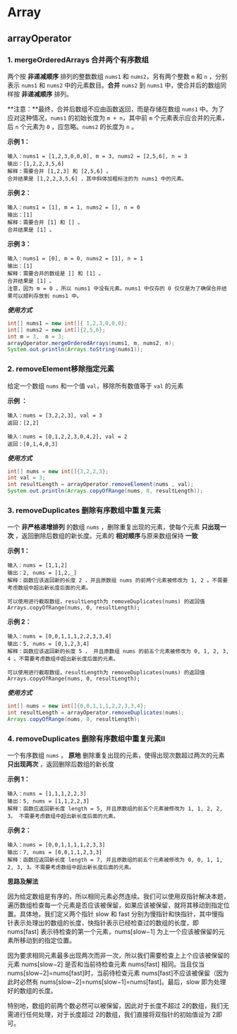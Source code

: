 # Array

## arrayOperator

### 1. mergeOrderedArrays 合并两个有序数组

两个按 **非递减顺序** 排列的整数数组 `nums1` 和 `nums2`，另有两个整数 `m` 和 `n` ，分别表示 `nums1` 和 `nums2` 中的元素数目。**合并** `nums2` 到 `nums1` 中，使合并后的数组同样按 **非递减顺序** 排列。

**注意：**最终，合并后数组不应由函数返回，而是存储在数组 `nums1` 中。为了应对这种情况，`nums1` 的初始长度为 `m + n`，其中前 `m` 个元素表示应合并的元素，后 `n` 个元素为 `0` ，应忽略。`nums2` 的长度为 `n` 。

**示例 1：**

```
输入：nums1 = [1,2,3,0,0,0], m = 3, nums2 = [2,5,6], n = 3
输出：[1,2,2,3,5,6]
解释：需要合并 [1,2,3] 和 [2,5,6] 。
合并结果是 [1,2,2,3,5,6] ，其中斜体加粗标注的为 nums1 中的元素。
```

**示例 2：**

```
输入：nums1 = [1], m = 1, nums2 = [], n = 0
输出：[1]
解释：需要合并 [1] 和 [] 。
合并结果是 [1] 。
```

**示例 3：**

```
输入：nums1 = [0], m = 0, nums2 = [1], n = 1
输出：[1]
解释：需要合并的数组是 [] 和 [1] 。
合并结果是 [1] 。
注意，因为 m = 0 ，所以 nums1 中没有元素。nums1 中仅存的 0 仅仅是为了确保合并结果可以顺利存放到 nums1 中。
```



***使用方式***

```java
int[] nums1 = new int[]{ 1,2,3,0,0,0};
int[] nums2 = new int[]{2,5,6};
int m = 3,  n = 3;
arrayOperator.mergeOrderedArrays(nums1, m, nums2, n);
System.out.println(Arrays.toString(nums1));
```



### 2. removeElement**移除指定元素**

给定一个数组 `nums` 和一个值 `val`，移除所有数值等于 `val` 的元素

**示例 ：**

```
输入：nums = [3,2,2,3], val = 3
返回：[2,2]
```

```
输入：nums = [0,1,2,2,3,0,4,2], val = 2
返回：[0,1,4,0,3]
```

***使用方式***

```java
int[] nums = new int[]{3,2,2,3};
int val = 3;
int resultLength = arrayOperator.removeElement(nums , val);
System.out.println(Arrays.copyOfRange(nums, 0, resultLength));
```

### 3. removeDuplicates 删除有序数组中重复元素

一个 **非严格递增排列** 的数组 `nums` ，删除重复出现的元素，使每个元素 **只出现一次** ，返回删除后数组的新长度。元素的 **相对顺序**与原来数组保持 **一致** 

**示例 1：**

```
输入：nums = [1,1,2]
输出：2, nums = [1,2,_]
解释：函数应该返回新的长度 2 ，并且原数组 nums 的前两个元素被修改为 1, 2 。不需要考虑数组中超出新长度后面的元素。

可以使用进行截取数组，resultLength为 removeDuplicates(nums) 的返回值
Arrays.copyOfRange(nums, 0, resultLength);
```

**示例 2：**

```
输入：nums = [0,0,1,1,1,2,2,3,3,4]
输出：5, nums = [0,1,2,3,4]
解释：函数应该返回新的长度 5 ， 并且原数组 nums 的前五个元素被修改为 0, 1, 2, 3, 4 。不需要考虑数组中超出新长度后面的元素。

可以使用进行截取数组，resultLength为 removeDuplicates(nums) 的返回值
Arrays.copyOfRange(nums, 0, resultLength);
```

***使用方式***

```java
int[] nums = new int[]{0,0,1,1,1,2,2,3,3,4};
int resultLength = arrayOperator.removeDuplicates(nums);
Arrays.copyOfRange(nums, 0, resultLength);
```

###  4. removeDuplicates 删除有序数组中重复元素II

一个有序数组 `nums` ， **原地** 删除重复出现的元素，使得出现次数超过两次的元素**只出现两次** ，返回删除后数组的新长度

**示例 1：**

```
输入：nums = [1,1,1,2,2,3]
输出：5, nums = [1,1,2,2,3]
解释：函数应返回新长度 length = 5, 并且原数组的前五个元素被修改为 1, 1, 2, 2, 3。 不需要考虑数组中超出新长度后面的元素。
```

**示例 2：**

```
输入：nums = [0,0,1,1,1,1,2,3,3]
输出：7, nums = [0,0,1,1,2,3,3]
解释：函数应返回新长度 length = 7, 并且原数组的前五个元素被修改为 0, 0, 1, 1, 2, 3, 3。不需要考虑数组中超出新长度后面的元素。
```



**思路及解法**

 因为给定数组是有序的，所以相同元素必然连续。我们可以使用双指针解决本题，遍历数组检查每一个元素是否应该被保留，如果应该被保留，就将其移动到指定位置。具体地，我们定义两个指针 slow 和 fast 分别为慢指针和快指针，其中慢指针表示处理出的数组的长度，快指针表示已经检查过的数组的长度，即 nums[fast]  表示待检查的第一个元素，nums[slow−1] 为上一个应该被保留的元素所移动到的指定位置。

因为要求相同元素最多出现两次而非一次，所以我们需要检查上上个应该被保留的元素 nums[slow−2] 是否和当前待检查元素 nums[fast] 相同。当且仅当 nums[slow−2]=nums[fast]时，当前待检查元素 nums[fast]不应该被保留（因为此时必然有 nums[slow−2]=nums[slow−1]=nums[fast]。最后，slow 即为处理好的数组的长度。

特别地，数组的前两个数必然可以被保留，因此对于长度不超过 2的数组，我们无需进行任何处理，对于长度超过 2的数组，我们直接将双指针的初始值设为 2即可。




































